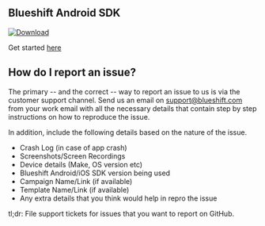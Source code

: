 ## Blueshift Android SDK
[ ![Download](https://api.bintray.com/packages/nipun/maven/android-sdk/images/download.svg?version=3.0.1) ](https://bintray.com/nipun/maven/android-sdk/3.0.1/link)

Get started [here](https://help.blueshift.com/hc/en-us/articles/115002731534-Android-SDK)

## How do I report an issue?
The primary -- and the correct -- way to report an issue to us is via the customer support channel. Send us an email on support@blueshift.com from your work email with all the necessary details that contain step by step instructions on how to reproduce the issue.

In addition, include the following details based on the nature of the issue.

- Crash Log (in case of app crash)
- Screenshots/Screen Recordings
- Device details (Make, OS version etc)
- Blueshift Android/iOS SDK version being used
- Campaign Name/Link (if available)
- Template Name/Link (if available)
- Any extra details that you think would help in repro the issue

tl;dr:  File support tickets for issues that you want to report on GitHub.
